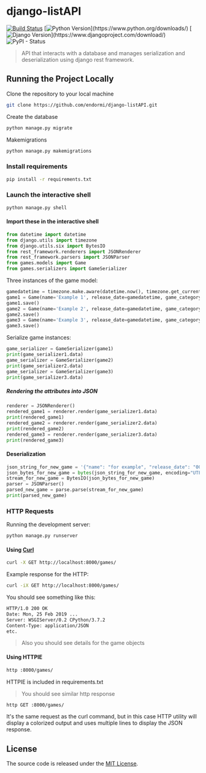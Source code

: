 # django-listAPI

[![Build Status](https://travis-ci.org/endormi/django-listAPI.svg?branch=master)](https://travis-ci.org/endormi/django-listAPI)
[![Python Version](https://img.shields.io/badge/python-3.7.2-brightgreen.svg?)](https://www.python.org/downloads/)
[![Django Version](https://img.shields.io/badge/django-2.2.4-brightgreen.svg?)](https://www.djangoproject.com/download/)
![PyPI - Status](https://img.shields.io/pypi/status/django.svg)

> API that interacts with a database and manages serialization and deserialization using django rest framework.

## Running the Project Locally

Clone the repository to your local machine

```sh
git clone https://github.com/endormi/django-listAPI.git
```

Create the database

```sh
python manage.py migrate
```

Makemigrations

```bash
python manage.py makemigrations
```

### Install requirements

```sh
pip install -r requirements.txt
```

### Launch the interactive shell

```sh
python manage.py shell
```

#### Import these in the interactive shell

```python
from datetime import datetime
from django.utils import timezone
from django.utils.six import BytesIO
from rest_framework.renderers import JSONRenderer
from rest_framework.parsers import JSONParser 
from games.models import Game
from games.serializers import GameSerializer
```

Three instances of the game model:

```python
gamedatetime = timezone.make.aware(datetime.now(), timezone.get_current_timezone())
game1 = Game(name='Example 1', release_date=gamedatetime, game_category='Example category', played=False)
game1.save()
game2 = Game(name='Example 2', release_date=gamedatetime, game_category='Example category', played=False)
game2.save()
game3 = Game(name='Example 3', release_date=gamedatetime, game_category='Example category', played=False)
game3.save()
```

Serialize game instances:

```python
game_serializer = GameSerializer(game1)
print(game_serializer1.data)
game_serializer = GameSerializer(game2)
print(game_serializer2.data)
game_serializer = GameSerializer(game3)
print(game_serializer3.data)
```

##### Rendering the attributes into JSON

```python
renderer = JSONRenderer()
rendered_game1 = renderer.render(game_serializer1.data)
print(rendered_game1)
rendered_game2 = renderer.render(game_serializer2.data)
print(rendered_game2)
rendered_game3 = renderer.render(game_serializer3.data)
print(rendered_game3)
```

#### Deserialization

```python
json_string_for_new_game = '{"name": "for example", "release_date": "000"}'
json_bytes_for_new_game = bytes(json_string_for_new_game, encoding="UTF-8")
stream_for_new_game = BytesIO(json_bytes_for_new_game)
parser = JSONParser()
parsed_new_game = parse.parse(stream_for_new_game)
print(parsed_new_game)
```

### HTTP Requests

Running the development server:

```sh
python manage.py runserver
```

#### Using [Curl](https://curl.haxx.se/download.html)

```sh
curl -X GET http://localhost:8000/games/
```

Example response for the HTTP:

```sh
curl -iX GET http://localhost:8000/games/
```

You should see something like this:

```sh
HTTP/1.0 200 OK
Date: Mon, 25 Feb 2019 ...
Server: WSGIServer/0.2 CPython/3.7.2
Content-Type: application/JSON
etc.
```

> Also you should see details for the game objects

#### Using HTTPIE

```sh
http :8000/games/
```

HTTPIE is included in requirements.txt

> You should see similar http response

```sh
http GET :8000/games/
```

It's the same request as the curl command, but in this case HTTP utility will display a colorized output and uses multiple lines to display the JSON response.


## License

The source code is released under the [MIT License](https://github.com/endormi/django-listAPI/blob/master/LICENSE).
